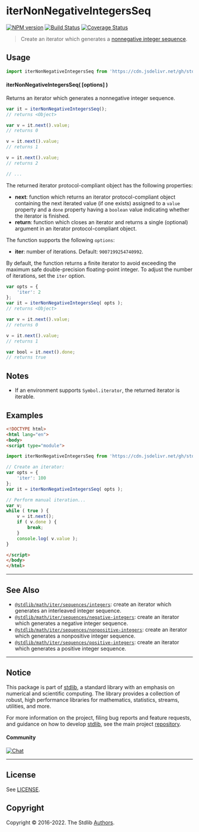<!--

@license Apache-2.0

Copyright (c) 2020 The Stdlib Authors.

Licensed under the Apache License, Version 2.0 (the "License");
you may not use this file except in compliance with the License.
You may obtain a copy of the License at

   http://www.apache.org/licenses/LICENSE-2.0

Unless required by applicable law or agreed to in writing, software
distributed under the License is distributed on an "AS IS" BASIS,
WITHOUT WARRANTIES OR CONDITIONS OF ANY KIND, either express or implied.
See the License for the specific language governing permissions and
limitations under the License.

-->

# iterNonNegativeIntegersSeq

[![NPM version][npm-image]][npm-url] [![Build Status][test-image]][test-url] [![Coverage Status][coverage-image]][coverage-url] <!-- [![dependencies][dependencies-image]][dependencies-url] -->

> Create an iterator which generates a [nonnegative integer sequence][oeis-a001477].

<!-- Section to include introductory text. Make sure to keep an empty line after the intro `section` element and another before the `/section` close. -->

<section class="intro">

</section>

<!-- /.intro -->

<!-- Package usage documentation. -->



<section class="usage">

## Usage

<!-- eslint-disable id-length -->

```javascript
import iterNonNegativeIntegersSeq from 'https://cdn.jsdelivr.net/gh/stdlib-js/math-iter-sequences-nonnegative-integers@esm/index.mjs';
```

#### iterNonNegativeIntegersSeq( \[options] )

Returns an iterator which generates a nonnegative integer sequence.

<!-- eslint-disable id-length -->

```javascript
var it = iterNonNegativeIntegersSeq();
// returns <Object>

var v = it.next().value;
// returns 0

v = it.next().value;
// returns 1

v = it.next().value;
// returns 2

// ...
```

The returned iterator protocol-compliant object has the following properties:

-   **next**: function which returns an iterator protocol-compliant object containing the next iterated value (if one exists) assigned to a `value` property and a `done` property having a `boolean` value indicating whether the iterator is finished.
-   **return**: function which closes an iterator and returns a single (optional) argument in an iterator protocol-compliant object.

The function supports the following `options`:

-   **iter**: number of iterations. Default: `9007199254740992`.

By default, the function returns a finite iterator to avoid exceeding the maximum safe double-precision floating-point integer. To adjust the number of iterations, set the `iter` option.

<!-- eslint-disable id-length -->

```javascript
var opts = {
    'iter': 2
};
var it = iterNonNegativeIntegersSeq( opts );
// returns <Object>

var v = it.next().value;
// returns 0

v = it.next().value;
// returns 1

var bool = it.next().done;
// returns true
```

</section>

<!-- /.usage -->

<!-- Package usage notes. Make sure to keep an empty line after the `section` element and another before the `/section` close. -->

<section class="notes">

## Notes

-   If an environment supports `Symbol.iterator`, the returned iterator is iterable.

</section>

<!-- /.notes -->

<!-- Package usage examples. -->

<section class="examples">

## Examples

<!-- eslint no-undef: "error" -->

<!-- eslint-disable id-length -->

```html
<!DOCTYPE html>
<html lang="en">
<body>
<script type="module">

import iterNonNegativeIntegersSeq from 'https://cdn.jsdelivr.net/gh/stdlib-js/math-iter-sequences-nonnegative-integers@esm/index.mjs';

// Create an iterator:
var opts = {
    'iter': 100
};
var it = iterNonNegativeIntegersSeq( opts );

// Perform manual iteration...
var v;
while ( true ) {
    v = it.next();
    if ( v.done ) {
        break;
    }
    console.log( v.value );
}

</script>
</body>
</html>
```

</section>

<!-- /.examples -->

<!-- Section to include cited references. If references are included, add a horizontal rule *before* the section. Make sure to keep an empty line after the `section` element and another before the `/section` close. -->

<section class="references">

</section>

<!-- /.references -->

<!-- Section for related `stdlib` packages. Do not manually edit this section, as it is automatically populated. -->

<section class="related">

* * *

## See Also

-   <span class="package-name">[`@stdlib/math/iter/sequences/integers`][@stdlib/math/iter/sequences/integers]</span><span class="delimiter">: </span><span class="description">create an iterator which generates an interleaved integer sequence.</span>
-   <span class="package-name">[`@stdlib/math/iter/sequences/negative-integers`][@stdlib/math/iter/sequences/negative-integers]</span><span class="delimiter">: </span><span class="description">create an iterator which generates a negative integer sequence.</span>
-   <span class="package-name">[`@stdlib/math/iter/sequences/nonpositive-integers`][@stdlib/math/iter/sequences/nonpositive-integers]</span><span class="delimiter">: </span><span class="description">create an iterator which generates a nonpositive integer sequence.</span>
-   <span class="package-name">[`@stdlib/math/iter/sequences/positive-integers`][@stdlib/math/iter/sequences/positive-integers]</span><span class="delimiter">: </span><span class="description">create an iterator which generates a positive integer sequence.</span>

</section>

<!-- /.related -->

<!-- Section for all links. Make sure to keep an empty line after the `section` element and another before the `/section` close. -->


<section class="main-repo" >

* * *

## Notice

This package is part of [stdlib][stdlib], a standard library with an emphasis on numerical and scientific computing. The library provides a collection of robust, high performance libraries for mathematics, statistics, streams, utilities, and more.

For more information on the project, filing bug reports and feature requests, and guidance on how to develop [stdlib][stdlib], see the main project [repository][stdlib].

#### Community

[![Chat][chat-image]][chat-url]

---

## License

See [LICENSE][stdlib-license].


## Copyright

Copyright &copy; 2016-2022. The Stdlib [Authors][stdlib-authors].

</section>

<!-- /.stdlib -->

<!-- Section for all links. Make sure to keep an empty line after the `section` element and another before the `/section` close. -->

<section class="links">

[npm-image]: http://img.shields.io/npm/v/@stdlib/math-iter-sequences-nonnegative-integers.svg
[npm-url]: https://npmjs.org/package/@stdlib/math-iter-sequences-nonnegative-integers

[test-image]: https://github.com/stdlib-js/math-iter-sequences-nonnegative-integers/actions/workflows/test.yml/badge.svg?branch=main
[test-url]: https://github.com/stdlib-js/math-iter-sequences-nonnegative-integers/actions/workflows/test.yml?query=branch:main

[coverage-image]: https://img.shields.io/codecov/c/github/stdlib-js/math-iter-sequences-nonnegative-integers/main.svg
[coverage-url]: https://codecov.io/github/stdlib-js/math-iter-sequences-nonnegative-integers?branch=main

<!--

[dependencies-image]: https://img.shields.io/david/stdlib-js/math-iter-sequences-nonnegative-integers.svg
[dependencies-url]: https://david-dm.org/stdlib-js/math-iter-sequences-nonnegative-integers/main

-->

[chat-image]: https://img.shields.io/gitter/room/stdlib-js/stdlib.svg
[chat-url]: https://gitter.im/stdlib-js/stdlib/

[stdlib]: https://github.com/stdlib-js/stdlib

[stdlib-authors]: https://github.com/stdlib-js/stdlib/graphs/contributors

[umd]: https://github.com/umdjs/umd
[es-module]: https://developer.mozilla.org/en-US/docs/Web/JavaScript/Guide/Modules

[deno-url]: https://github.com/stdlib-js/math-iter-sequences-nonnegative-integers/tree/deno
[umd-url]: https://github.com/stdlib-js/math-iter-sequences-nonnegative-integers/tree/umd
[esm-url]: https://github.com/stdlib-js/math-iter-sequences-nonnegative-integers/tree/esm

[stdlib-license]: https://raw.githubusercontent.com/stdlib-js/math-iter-sequences-nonnegative-integers/main/LICENSE

[oeis-a001477]: http://oeis.org/A001477

<!-- <related-links> -->

[@stdlib/math/iter/sequences/integers]: https://github.com/stdlib-js/math-iter-sequences-integers/tree/esm

[@stdlib/math/iter/sequences/negative-integers]: https://github.com/stdlib-js/math-iter-sequences-negative-integers/tree/esm

[@stdlib/math/iter/sequences/nonpositive-integers]: https://github.com/stdlib-js/math-iter-sequences-nonpositive-integers/tree/esm

[@stdlib/math/iter/sequences/positive-integers]: https://github.com/stdlib-js/math-iter-sequences-positive-integers/tree/esm

<!-- </related-links> -->

</section>

<!-- /.links -->
